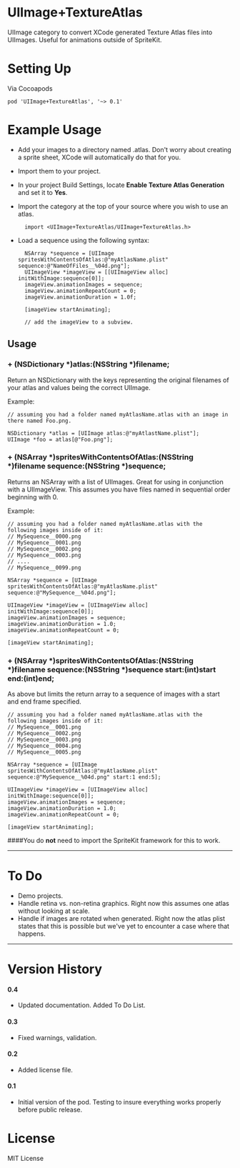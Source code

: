 UIImage+TextureAtlas
=================
UIImage category to convert XCode generated Texture Atlas files into UIImages. Useful for animations outside of SpriteKit.

Setting Up
=================
Via Cocoapods

	pod 'UIImage+TextureAtlas', '~> 0.1'

Example Usage
=================

- Add your images to a directory named .atlas. Don't worry about creating a sprite sheet, XCode will automatically do that for you.
- Import them to your project.
- In your project Build Settings, locate **Enable Texture Atlas Generation** and set it to **Yes**.
- Import the category at the top of your source where you wish to use an atlas.

		import <UIImage+TextureAtlas/UIImage+TextureAtlas.h>

- Load a sequence using the following syntax:

	    NSArray *sequence = [UIImage spritesWithContentsOfAtlas:@"myAtlasName.plist" sequence:@"NameOfFiles__%04d.png"];
        UIImageView *imageView = [[UIImageView alloc] initWithImage:sequence[0]];
        imageView.animationImages = sequence;
        imageView.animationRepeatCount = 0;
        imageView.animationDuration = 1.0f;

        [imageView startAnimating];

        // add the imageView to a subview.

Usage
-------

### + (NSDictionary *)atlas:(NSString *)filename;

Return an NSDictionary with the keys representing the original filenames of your atlas and values being the correct UIImage.

Example: 

	// assuming you had a folder named myAtlasName.atlas with an image in there named Foo.png.

	NSDictionary *atlas = [UIImage atlas:@"myAtlastName.plist"];
	UIImage *foo = atlas[@"Foo.png"];

### + (NSArray *)spritesWithContentsOfAtlas:(NSString *)filename sequence:(NSString *)sequence;

Returns an NSArray with a list of UIImages. Great for using in conjunction with a UIImageView. This assumes you have files named in sequential order beginning with 0.

Example:

	// assuming you had a folder named myAtlasName.atlas with the following images inside of it:
	// MySequence__0000.png
	// MySequence__0001.png
	// MySequence__0002.png
	// MySequence__0003.png
	// ....
	// MySequence__0099.png

	NSArray *sequence = [UIImage spritesWithContentsOfAtlas:@"myAtlasName.plist" sequence:@"MySequence__%04d.png"];

	UIImageView *imageView = [UIImageView alloc] initWithImage:sequence[0]];
	imageView.animationImages = sequence;
	imageView.animationDuration = 1.0;
	imageView.animationRepeatCount = 0;

	[imageView startAnimating];

### + (NSArray *)spritesWithContentsOfAtlas:(NSString *)filename sequence:(NSString *)sequence start:(int)start end:(int)end;

As above but limits the return array to a sequence of images with a start and end frame specified.

	// assuming you had a folder named myAtlasName.atlas with the following images inside of it:
	// MySequence__0001.png
	// MySequence__0002.png
	// MySequence__0003.png
	// MySequence__0004.png
	// MySequence__0005.png

	NSArray *sequence = [UIImage spritesWithContentsOfAtlas:@"myAtlasName.plist" sequence:@"MySequence__%04d.png" start:1 end:5];

	UIImageView *imageView = [UIImageView alloc] initWithImage:sequence[0]];
	imageView.animationImages = sequence; 
	imageView.animationDuration = 1.0;
	imageView.animationRepeatCount = 0;

	[imageView startAnimating];

####You do **not** need to import the SpriteKit framework for this to work.

-----

To Do
=================
- Demo projects.
- Handle retina vs. non-retina graphics. Right now this assumes one atlas without looking at scale.
- Handle if images are rotated when generated. Right now the atlas plist states that this is possible but we've yet to encounter a case where that happens.

-----

Version History
=================
#### 0.4
- Updated documentation. Added To Do List.

#### 0.3
- Fixed warnings, validation.

#### 0.2
- Added license file.

#### 0.1
- Initial version of the pod. Testing to insure everything works properly before public release.

License
=================
MIT License